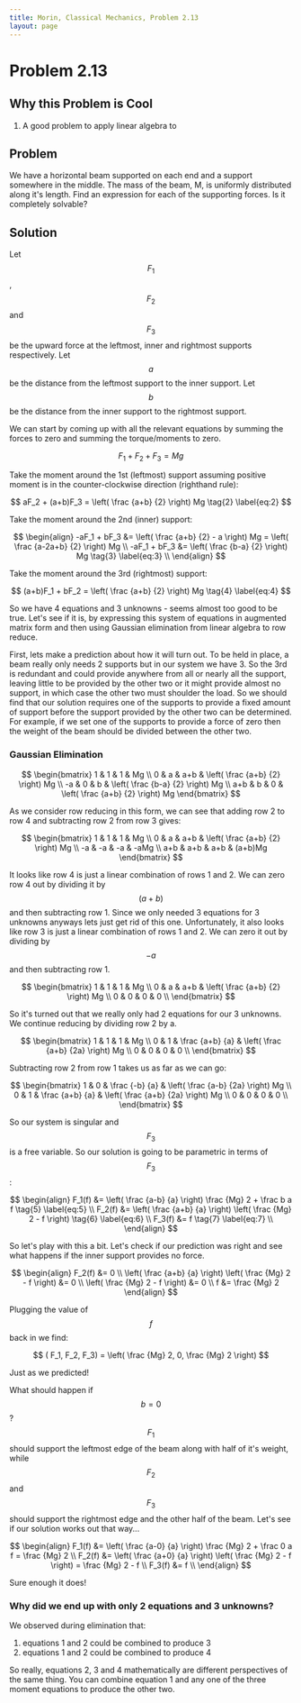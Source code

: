 ```yaml
---
title: Morin, Classical Mechanics, Problem 2.13
layout: page
---
```


# Problem 2.13

## Why this Problem is Cool

1. A good problem to apply linear algebra to

## Problem

We have a horizontal beam supported on each end and a support somewhere in the middle. The mass of the beam, M, is uniformly distributed along it's length. Find an expression for each of the supporting forces. Is it completely solvable?

## Solution

Let $$ F_1 $$, $$ F_2 $$ and $$ F_3 $$ be the upward force at the leftmost, inner and rightmost supports respectively.
Let $$ a $$ be the distance from the leftmost support to the inner support.
Let $$ b $$ be the distance from the inner support to the rightmost support.

We can start by coming up with all the relevant equations by summing the forces to zero and summing the torque/moments to zero.

$$ F_1 + F_2 + F_3 = Mg \tag{1} \label{eq:1} $$

Take the moment around the 1st (leftmost) support assuming positive moment is in the counter-clockwise direction (righthand rule):

$$ aF_2 + (a+b)F_3 = \left( \frac {a+b} {2} \right) Mg \tag{2} \label{eq:2} $$

Take the moment around the 2nd (inner) support:

$$ \begin{align}
-aF_1 + bF_3 &= \left( \frac {a+b} {2} - a \right) Mg = \left( \frac {a-2a+b} {2} \right) Mg \\
-aF_1 + bF_3 &= \left( \frac {b-a} {2} \right) Mg \tag{3} \label{eq:3}  \\
\end{align} $$

Take the moment around the 3rd (rightmost) support:

$$ (a+b)F_1 + bF_2 = \left( \frac {a+b} {2} \right) Mg \tag{4} \label{eq:4} $$

So we have 4 equations and 3 unknowns - seems almost too good to be true. Let's see if it is, by expressing this system of equations in augmented matrix form and then using Gaussian elimination from linear algebra to row reduce.

First, lets make a prediction about how it will turn out. To be held in place, a beam really only needs 2 supports but in our system we have 3. So the 3rd is redundant and could provide anywhere from all or nearly all the support, leaving little to be provided by the other two or it might provide almost no support, in which case the other two must shoulder the load. So we should find that our solution requires one of the supports to provide a fixed amount of support before the support provided by the other two can be determined. For example, if we set one of the supports to provide a force of zero then the weight of the beam should be divided between the other two.

### Gaussian Elimination

$$
\begin{bmatrix}
1 & 1 & 1 &   Mg \\
0 & a & a+b & \left( \frac {a+b} {2} \right) Mg \\
-a & 0 & b &  \left( \frac {b-a} {2} \right) Mg \\
a+b & b & 0 & \left( \frac {a+b} {2} \right) Mg
\end{bmatrix} 
$$

As we consider row reducing in this form, we can see that adding row 2 to row 4 and subtracting row 2 from row 3 gives:

$$
\begin{bmatrix}
1 & 1 & 1       & Mg \\
0 & a & a+b     & \left( \frac {a+b} {2} \right) Mg \\
-a & -a & -a    & -aMg \\
a+b & a+b & a+b & (a+b)Mg
\end{bmatrix} 
$$

It looks like row 4 is just a linear combination of rows 1 and 2. We can zero row 4 out by dividing it by $$ (a+b) $$ and then subtracting row 1. Since we only needed 3 equations for 3 unknowns anyways lets just get rid of this one. Unfortunately, it also looks like row 3 is just a linear combination of rows 1 and 2. We can zero it out by dividing by $$ -a $$ and then subtracting row 1.

$$
\begin{bmatrix}
1 & 1 & 1   & Mg \\
0 & a & a+b & \left( \frac {a+b} {2} \right) Mg \\
0 & 0 & 0   & 0 \\
\end{bmatrix} 
$$

So it's turned out that we really only had 2 equations for our 3 unknowns. We continue reducing by dividing row 2 by a.

$$
\begin{bmatrix}
1 & 1 & 1               & Mg \\
0 & 1 & \frac {a+b} {a} & \left( \frac {a+b} {2a} \right) Mg \\
0 & 0 & 0               & 0 \\
\end{bmatrix} 
$$

Subtracting row 2 from row 1 takes us as far as we can go:

$$
\begin{bmatrix}
1 & 0 & \frac {-b} {a}  & \left( \frac {a-b} {2a} \right) Mg \\
0 & 1 & \frac {a+b} {a} & \left( \frac {a+b} {2a} \right) Mg \\
0 & 0 & 0               & 0 \\
\end{bmatrix} 
$$

So our system is singular and $$ F_3 $$ is a free variable. 
So our solution is going to be parametric in terms of $$ F_3 $$:

$$ \begin{align}
F_1(f) &= \left( \frac {a-b} {a} \right) \frac {Mg} 2 + \frac b a f
  \tag{5} \label{eq:5} \\
F_2(f) &= \left( \frac {a+b} {a} \right) \left( \frac {Mg} 2 - f \right)
  \tag{6} \label{eq:6} \\
F_3(f) &= f
  \tag{7} \label{eq:7} \\
\end{align} $$

So let's play with this a bit. Let's check if our prediction was right and see what happens if the inner support provides no force.

$$ \begin{align}
F_2(f)           &= 0 \\
\left( \frac {a+b} {a} \right) \left( \frac {Mg} 2 - f \right) &= 0 \\
\left( \frac {Mg} 2 - f \right) &= 0 \\
f                &= \frac {Mg} 2
\end{align} $$

Plugging the value of $$ f $$ back in we find:

$$ ( F_1, F_2, F_3) = \left( \frac {Mg} 2, 0, \frac {Mg} 2 \right) $$

Just as we predicted!

What should happen if $$ b = 0 $$ ? $$ F_1 $$ should support the leftmost edge of the beam along with half of it's weight, while $$ F_2 $$ and $$ F_3 $$ should support the rightmost edge and the other half of the beam. Let's see if our solution works out that way...

$$ \begin{align}
F_1(f) &= \left( \frac {a-0} {a} \right) \frac {Mg} 2 + \frac 0 a f = \frac {Mg} 2 \\
F_2(f) &= \left( \frac {a+0} {a} \right) \left( \frac {Mg} 2 - f \right) = \frac {Mg} 2 - f \\
F_3(f) &= f \\
\end{align} $$

Sure enough it does!

### Why did we end up with only 2 equations and 3 unknowns?

We observed during elimination that:
1. equations 1 and 2 could be combined to produce 3
1. equations 1 and 2 could be combined to produce 4

So really, equations 2, 3 and 4 mathematically are different perspectives of the same thing. You can combine equation 1 and any one of the three moment equations to produce the other two. 
